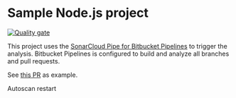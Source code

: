 # Sample Node.js project

[![Quality gate](https://sonarcloud.io/api/project_badges/quality_gate?project=sonarsource_sample-nodejs-project)](https://sonarcloud.io/dashboard?id=sonarsource_sample-nodejs-project)

This project uses the [SonarCloud Pipe for Bitbucket Pipelines](https://bitbucket.org/sonarsource/sonarcloud-scan) to trigger the analysis. Bitbucket Pipelines is configured to build and analyze all branches and pull requests.

See [this PR](https://bitbucket.org/sonarsource/sample-nodejs-project/pull-requests/2) as example.

Autoscan restart
